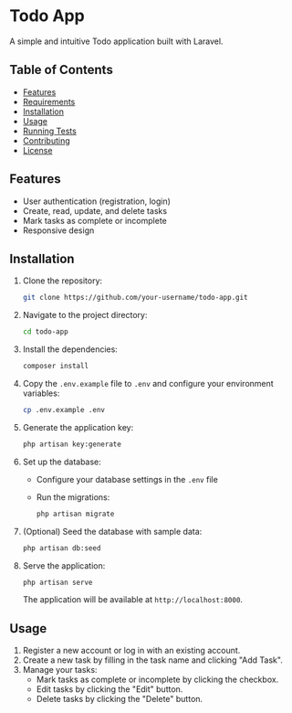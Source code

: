 # Todo App

A simple and intuitive Todo application built with Laravel.

## Table of Contents

- [Features](#features)
- [Requirements](#requirements)
- [Installation](#installation)
- [Usage](#usage)
- [Running Tests](#running-tests)
- [Contributing](#contributing)
- [License](#license)

## Features

- User authentication (registration, login)
- Create, read, update, and delete tasks
- Mark tasks as complete or incomplete
- Responsive design

## Installation

1. Clone the repository:

    ```bash
    git clone https://github.com/your-username/todo-app.git
    ```

2. Navigate to the project directory:

    ```bash
    cd todo-app
    ```

3. Install the dependencies:

    ```bash
    composer install
    ```

4. Copy the `.env.example` file to `.env` and configure your environment variables:

    ```bash
    cp .env.example .env
    ```

5. Generate the application key:

    ```bash
    php artisan key:generate
    ```

6. Set up the database:

    - Configure your database settings in the `.env` file
    - Run the migrations:

        ```bash
        php artisan migrate
        ```

7. (Optional) Seed the database with sample data:

    ```bash
    php artisan db:seed
    ```

8. Serve the application:

    ```bash
    php artisan serve
    ```

    The application will be available at `http://localhost:8000`.

## Usage

1. Register a new account or log in with an existing account.
2. Create a new task by filling in the task name and clicking "Add Task".
3. Manage your tasks:
    - Mark tasks as complete or incomplete by clicking the checkbox.
    - Edit tasks by clicking the "Edit" button.
    - Delete tasks by clicking the "Delete" button.

